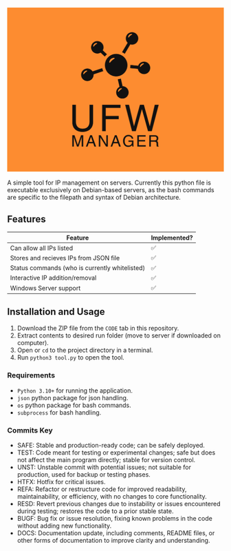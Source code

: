 ![alt](ufwmanager.png)

A simple tool for IP management on servers. Currently this python file is executable exclusively on Debian-based servers, as the bash commands are specific to the filepath and syntax of Debian architecture.

## Features
| Feature    | Implemented? |
| -------- | ------- |
|Can allow all IPs listed|✅|
|Stores and recieves IPs from JSON file|✅|
|Status commands (who is currently whitelisted)|✅|
|Interactive IP addition/removal|✅|
|Windows Server support|✅|

## Installation and Usage

1. Download the ZIP file from the `CODE` tab in this repository.
2. Extract contents to desired run folder (move to server if downloaded on computer).
3. Open or `cd` to the project directory in a terminal.
4. Run `python3 tool.py` to open the tool.

### Requirements
- `Python 3.10+` for running the application.
- `json` python package for json handling.
- `os` python package for bash commands.
- `subprocess` for bash handling.

### Commits Key
- SAFE: Stable and production-ready code; can be safely deployed.
- TEST: Code meant for testing or experimental changes; safe but does not affect the main program directly; stable for version control.
- UNST: Unstable commit with potential issues; not suitable for production, used for backup or testing phases.
- HTFX: Hotfix for critical issues.
- REFA: Refactor or restructure code for improved readability, maintainability, or efficiency, with no changes to core functionality.
- RESD: Revert previous changes due to instability or issues encountered during testing; restores the code to a prior stable state.
- BUGF: Bug fix or issue resolution, fixing known problems in the code without adding new functionality.
- DOCS: Documentation update, including comments, README files, or other forms of documentation to improve clarity and understanding.